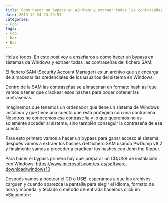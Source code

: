 ```yaml
---
title: Como hacer un bypass en Windows y extraer todas las contraseñas
date: 2013-12-24 23:29:53
categories:
- Foo
tags:
- Foo
- Bar
- Baz
---
```


Hola a todos. En este post voy a enseñaros a cómo hacer un bypass en sistemas de Windows y extraer todas las contraseñas del fichero SAM.

El fichero SAM (Security Account Manager) es un archivo que se encarga de almacenar las credenciales de los usuarios del sistema en Windows.

Dentro de la SAM las contraseñas se almacenan en formato hash así que vamos a tener que crackear esos hashes para poder obtener las contraseñas.

Imaginemos que tenemos un ordenador que tiene un sistema de Windows instalado y que tiene una cuenta que está protegida con una contraseña. Nosotros no conocemos esa contraseña y lo que queremos no es solamente acceder al sistema, sino también conseguir la contraseña de esa cuenta.

Para esto primero vamos a hacer un bypass para ganar acceso al sistema, después vamos a extraer los hashes del fichero SAM usando PwDump v8.2 y finalmente vamos a proceder a crackear los hashes con John the Ripper.

Para hacer el bypass primero hay que preparar un CD/USB de instalación con Windows: https://www.microsoft.com/es-es/software-download/windows10

Después vamos a bootear el CD o USB, esperamos a que los archivos carguen y cuando aparezca la pantalla para elegir el idioma, formato de hora y moneda, y teclado o método de entrada hacemos click en «Siguiente»:

